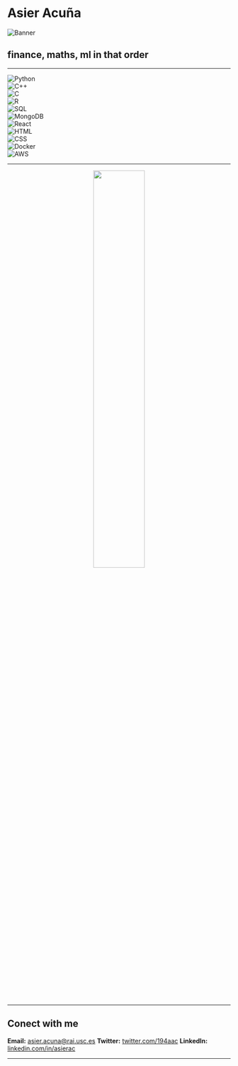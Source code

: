 # Asier Acuña

![Banner](https://source.unsplash.com/1600x400/?technology,coding)

## **finance, maths, ml in that order**

---

![Python](https://img.shields.io/badge/Python-3776AB?style=for-the-badge&logo=python&logoColor=white)  
![C++](https://img.shields.io/badge/C++-00599C?style=for-the-badge&logo=c%2B%2B&logoColor=white)  
![C](https://img.shields.io/badge/C-00599C?style=for-the-badge&logo=c&logoColor=white)  
![R](https://img.shields.io/badge/R-276DC3?style=for-the-badge&logo=r&logoColor=white)  
![SQL](https://img.shields.io/badge/SQL-4479A1?style=for-the-badge&logo=amazon-dynamodb&logoColor=white)  
![MongoDB](https://img.shields.io/badge/MongoDB-47A248?style=for-the-badge&logo=mongodb&logoColor=white)  
![React](https://img.shields.io/badge/React-20232A?style=for-the-badge&logo=react&logoColor=61DAFB)  
![HTML](https://img.shields.io/badge/HTML-E34F26?style=for-the-badge&logo=html5&logoColor=white)  
![CSS](https://img.shields.io/badge/CSS-1572B6?style=for-the-badge&logo=css3&logoColor=white)  
![Docker](https://img.shields.io/badge/Docker-2496ED?style=for-the-badge&logo=docker&logoColor=white)  
![AWS](https://img.shields.io/badge/AWS-232F3E?style=for-the-badge&logo=amazon-aws&logoColor=white)  

---

<p align="center">
  <img width="48%" src="https://github-readme-streak-stats.herokuapp.com/?user=tu_usuario&theme=tokyonight" />
</p>

---

## **Conect with me**

**Email:** [asier.acuna@rai.usc.es](mailto:asier.acuna@rai.usc.es)
**Twitter:** [twitter.com/194aac](https://twitter.com/194aac)
**LinkedIn:** [linkedin.com/in/asierac](https://linkedin.com/in/asierac)

---


